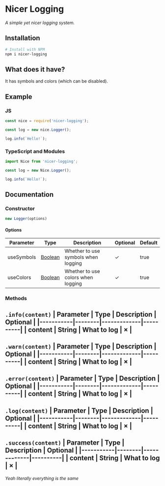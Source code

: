 # Nicer Logging
*A simple yet nicer logging system.*
## Installation
```sh
# Install with NPM
npm i nicer-logging
```
## What does it have?
It has symbols and colors (which can be disabled).
## Example
### JS
```js
const nice = require('nicer-logging');

const log = new nice.Logger();

log.info(`Hello!`);
```
### TypeScript and Modules
```ts
import Nice from 'nicer-logging';

const log = new Nice.Logger();

log.info(`Hello!`);
```
## Documentation
### Constructor
```js
new Logger(options)
```
#### Options
| Parameter  | Type    | Description                         | Optional  | Default |
|------------|---------|-------------------------------------|-----------|---------|
| useSymbols | [Boolean](https://developer.mozilla.org/en-US/docs/Web/JavaScript/Reference/Global_Objects/Boolean) | Whether to use symbols when logging | &check;   | true    |
| useColors  | [Boolean](https://developer.mozilla.org/en-US/docs/Web/JavaScript/Reference/Global_Objects/Boolean) | Whether to use colors when logging  | &check;   | true    |
### Methods
`.info(content)`
| Parameter | Type   | Description | Optional |
|-----------|--------|-------------|----------|
| content   | String | What to log | &times;  |
---
`.warn(content)`
| Parameter | Type   | Description | Optional |
|-----------|--------|-------------|----------|
| content   | String | What to log | &times;  |
---
`.error(content)`
| Parameter | Type   | Description | Optional |
|-----------|--------|-------------|----------|
| content   | String | What to log | &times;  |
---
`.log(content)`
| Parameter | Type   | Description | Optional |
|-----------|--------|-------------|----------|
| content   | String | What to log | &times;  |
---
`.success(content)`
| Parameter | Type   | Description | Optional |
|-----------|--------|-------------|----------|
| content   | String | What to log | &times;  |
---
###### *Yeah literally everything is the same*